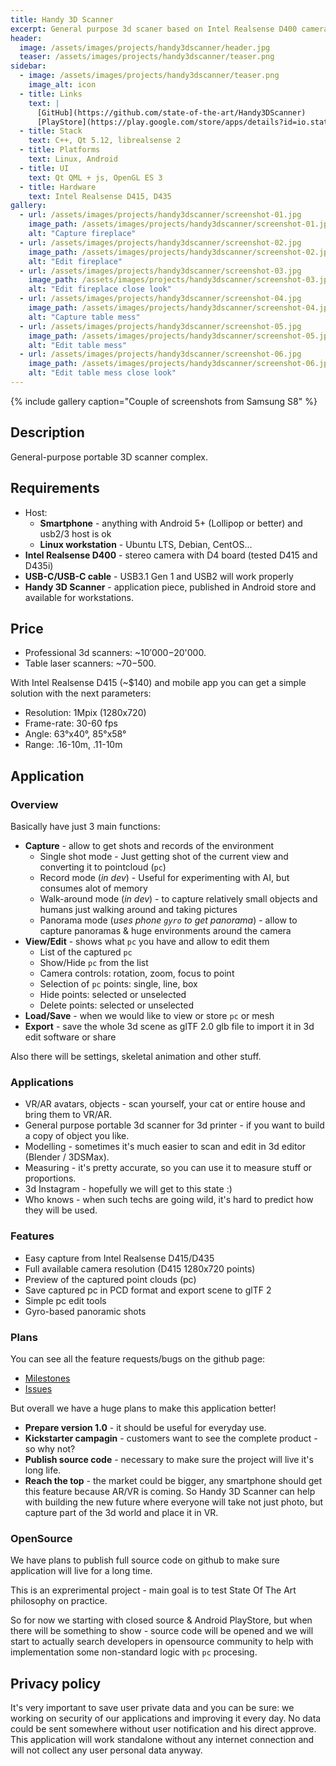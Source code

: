 ```yaml
---
title: Handy 3D Scanner
excerpt: General purpose 3d scaner based on Intel Realsense D400 cameras
header:
  image: /assets/images/projects/handy3dscanner/header.jpg
  teaser: /assets/images/projects/handy3dscanner/teaser.png
sidebar:
  - image: /assets/images/projects/handy3dscanner/teaser.png
    image_alt: icon
  - title: Links
    text: |
      [GitHub](https://github.com/state-of-the-art/Handy3DScanner)
      [PlayStore](https://play.google.com/store/apps/details?id=io.stateoftheart.handy3dscanner)
  - title: Stack
    text: C++, Qt 5.12, librealsense 2
  - title: Platforms
    text: Linux, Android
  - title: UI
    text: Qt QML + js, OpenGL ES 3
  - title: Hardware
    text: Intel Realsense D415, D435
gallery:
  - url: /assets/images/projects/handy3dscanner/screenshot-01.jpg
    image_path: /assets/images/projects/handy3dscanner/screenshot-01.jpg
    alt: "Capture fireplace"
  - url: /assets/images/projects/handy3dscanner/screenshot-02.jpg
    image_path: /assets/images/projects/handy3dscanner/screenshot-02.jpg
    alt: "Edit fireplace"
  - url: /assets/images/projects/handy3dscanner/screenshot-03.jpg
    image_path: /assets/images/projects/handy3dscanner/screenshot-03.jpg
    alt: "Edit fireplace close look"
  - url: /assets/images/projects/handy3dscanner/screenshot-04.jpg
    image_path: /assets/images/projects/handy3dscanner/screenshot-04.jpg
    alt: "Capture table mess"
  - url: /assets/images/projects/handy3dscanner/screenshot-05.jpg
    image_path: /assets/images/projects/handy3dscanner/screenshot-05.jpg
    alt: "Edit table mess"
  - url: /assets/images/projects/handy3dscanner/screenshot-06.jpg
    image_path: /assets/images/projects/handy3dscanner/screenshot-06.jpg
    alt: "Edit table mess close look"
---
```


{% include gallery caption="Couple of screenshots from Samsung S8" %}

## Description

General-purpose portable 3D scanner complex.

## Requirements

* Host:
  * **Smartphone** - anything with Android 5+ (Lollipop or better) and usb2/3 host is ok
  * **Linux workstation** - Ubuntu LTS, Debian, CentOS...
* **Intel Realsense D400** - stereo camera with D4 board (tested D415 and D435i)
* **USB-C/USB-C cable** - USB3.1 Gen 1 and USB2 will work properly
* **Handy 3D Scanner** - application piece, published in Android store and available for workstations.

## Price

* Professional 3d scanners: ~$10'000-$20'000.
* Table laser scanners: ~$70-$500.

With Intel Realsense D415 (~$140) and mobile app you can get a simple solution with the next parameters:
* Resolution: 1Mpix (1280x720)
* Frame-rate: 30-60 fps
* Angle: 63°x40°, 85°x58°
* Range: .16-10m, .11-10m

## Application

### Overview

Basically have just 3 main functions:
* **Capture** - allow to get shots and records of the environment
  * Single shot mode -
    Just getting shot of the current view and converting it to pointcloud (`pc`)
  * Record mode (*in dev*) -
    Useful for experimenting with AI, but consumes alot of memory
  * Walk-around mode (*in dev*) -
    to capture relatively small objects and humans just walking around and taking pictures
  * Panorama mode (*uses phone `gyro` to get panorama*) -
    allow to capture panoramas & huge environments around the camera
* **View/Edit** - shows what `pc` you have and allow to edit them
  * List of the captured `pc`
  * Show/Hide `pc` from the list
  * Camera controls: rotation, zoom, focus to point
  * Selection of `pc` points: single, line, box
  * Hide points: selected or unselected
  * Delete points: selected or unselected
* **Load/Save** - when we would like to view or store `pc` or mesh
* **Export** - save the whole 3d scene as glTF 2.0 glb file to import it in 3d edit software or share

Also there will be settings, skeletal animation and other stuff.

### Applications

* VR/AR avatars,  objects - scan yourself, your cat or entire house and bring them to VR/AR.
* General purpose portable 3d scanner for 3d printer - if you want to build a copy of object you like.
* Modelling - sometimes it's much easier to scan and edit in 3d editor (Blender / 3DSMax).
* Measuring - it's pretty accurate, so you can use it to measure stuff or proportions.
* 3d Instagram - hopefully we will get to this state :)
* Who knows - when such techs are going wild, it's hard to predict how they will be used.

### Features

* Easy capture from Intel Realsense D415/D435
* Full available camera resolution (D415 1280x720 points)
* Preview of the captured point clouds (pc)
* Save captured pc in PCD format and export scene to glTF 2
* Simple pc edit tools
* Gyro-based panoramic shots

### Plans

You can see all the feature requests/bugs on the github page:

* [Milestones](https://github.com/state-of-the-art/Handy3DScanner/milestones)
* [Issues](https://github.com/state-of-the-art/Handy3DScanner/issues)

But overall we have a huge plans to make this application better!
* **Prepare version 1.0** - it should be useful for everyday use.
* **Kickstarter campagin** - customers want to see the complete product - so why not?
* **Publish source code** - necessary to make sure the project will live it's long life.
* **Reach the top** - the market could be bigger, any smartphone should get this feature
  because AR/VR is coming. So Handy 3D Scanner can help with building the new future where
  everyone will take not just photo, but capture part of the 3d world and place it in VR.

### OpenSource

We have plans to publish full source code on github to make sure application will live for a long time.

This is an exprerimental project - main goal is to test State Of The Art philosophy on practice.

So for now we starting with closed source & Android PlayStore, but when there will
be something to show - source code will be opened and we will start to actually search developers
in opensource community to help with implementation some non-standard logic with `pc` procesing.

## Privacy policy

It's very important to save user private data and you can be sure: we working on security
of our applications and improving it every day. No data could be sent somewhere without
user notification and his direct approve. This application will work standalone without
any internet connection and will not collect any user personal data anyway.
